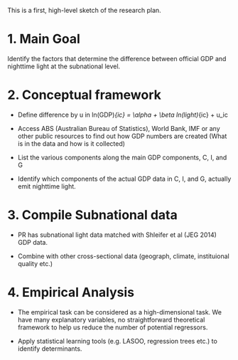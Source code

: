 This is a first, high-level sketch of the research plan.

# 1. Main Goal

Identify the factors that determine the difference between official GDP and nighttime light at the subnational level.

# 2. Conceptual framework

- Define difference by u in ln(GDP)_{ic} = \alpha + \beta ln(light)_{ic} + u_ic

- Access ABS (Australian Bureau of Statistics), World Bank, IMF or any other public resources to find out how GDP numbers are created (What is in the data and how is it collected)

- List the various components along the main GDP components, C, I, and G

- Identify which components of the actual GDP data in C, I, and G, actually emit nighttime light.


# 3. Compile Subnational data

- PR has subnational light data matched with Shleifer et al (JEG 2014) GDP data.

- Combine with other cross-sectional data (geograph, climate, instituional quality etc.)


# 4. Empirical Analysis

- The empirical task can be considered as a high-dimensional task. We have many explanatory variables, no straightforward theoretical framework to help us reduce the number of potential regressors.

- Apply statistical learning tools (e.g. LASOO, regression trees etc.) to identify determinants.
